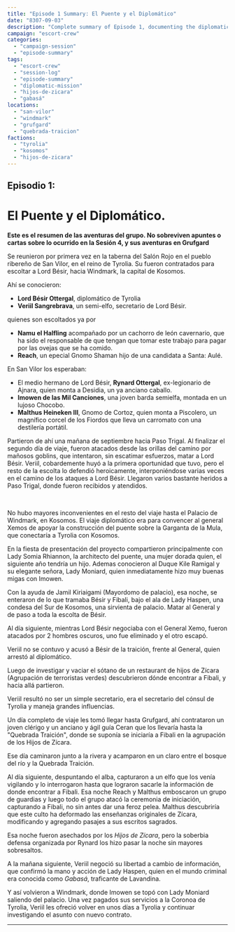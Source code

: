 ```yaml
---
title: "Episode 1 Summary: El Puente y el Diplomático"
date: "8307-09-03"
description: "Complete summary of Episode 1, documenting the diplomatic mission, betrayal, and the pursuit of Fibali and the Hijos de Zícara conspiracy."
campaign: "escort-crew"
categories:
  - "campaign-session"
  - "episode-summary"
tags:
  - "escort-crew"
  - "session-log"
  - "episode-summary"
  - "diplomatic-mission"
  - "hijos-de-zicara"
  - "gabasá"
locations:
  - "san-vilor"
  - "windmark"
  - "grufgard"
  - "quebrada-traicion"
factions:
  - "tyrolia"
  - "kosomos"
  - "hijos-de-zicara"
---
```


## Episodio 1:

# El Puente y el Diplomático.

**Este es el resumen de las aventuras del grupo. No sobreviven apuntes o cartas sobre lo ocurrido en la Sesión 4, y sus aventuras en Grufgard** 

Se reunieron por primera vez en la taberna del Salón Rojo en el pueblo ribereño de San Vilor, en el reino de Tyrolia. Su fueron contratados para escoltar a Lord Bésir, hacia Windmark, la capital de Kosomos.

Ahí se conocieron:
* **Lord Bésir Ottergal**, diplomático de Tyrolia
* **Veriil Sangrebrava**, un semi-elfo, secretario de Lord Bésir.

quienes son escoltados ya por
* **Namu el Halfling** acompañado por un cachorro de león cavernario, que ha sido el responsable de que tengan que tomar este trabajo para pagar por las ovejas que se ha comido.
* **Reach**, un epecial Gnomo Shaman hijo de una candidata a Santa: Aulé.

En San Vilor los esperaban:
* El medio hermano de Lord Bésir, **Rynard Ottergal**, ex-legionario de Ajnara, quien monta a Desidia, un ya anciano caballo.
* **Imowen de las Mil Canciones**, una joven barda semielfa, montada en un lujoso Chocobo.
* **Malthus Heineken III**, Gnomo de Cortoz, quien monta a Piscolero, un magnífico corcel de los Fiordos que lleva un carromato con una destilería portátil.

Partieron de ahí una mañana de septiembre hacia Paso Trigal. Al finalizar el segundo día de viaje, fueron atacados desde las orillas del camino por mañosos goblins, que intentaron, sin escatimar esfuerzos, matar a Lord Bésir. Veriil, cobardemente huyó a la primera oportunidad que tuvo, pero el resto de la escolta lo defendió heroicamente, interponiéndose varias veces en el camino de los ataques a Lord Bésir. Llegaron varios bastante heridos a Paso Trigal, donde fueron recibidos y atendidos.

&nbsp;

No hubo mayores inconvenientes en el resto del viaje hasta el Palacio de Windmark, en Kosomos.
El viaje diplomático era para convencer al general Xemos de apoyar la construcción del puente sobre la Garganta de la Mula, que conectaría a Tyrolia con Kosomos.

En la fiesta de presentación del proyecto compartieron principalmente con Lady Somia Rhiannon, la architecto del puente, una mujer dorada quien, el siguiente año tendría un hijo. Ademas conocieron al Duque Kile Ramigal y su elegante señora, Lady Moniard, quien inmediatamente hizo muy buenas migas con Imowen.

Con la ayuda de Jamil Kiriaigami (Mayordomo de palacio), esa noche, se enteraron de lo que tramaba Bésir y Fibali, bajo el ala de Lady Haspen, una condesa del Sur de Kosomos, una sirvienta de palacio. Matar al General y de paso a toda la escolta de Bésir.

Al día siguiente, mientras Lord Bésir negociaba con el General Xemo, fueron atacados por 2 hombres oscuros, uno fue eliminado y el otro escapó.

Veriil no se contuvo y acusó a Bésir de la traición, frente al General, quien arrestó al diplomático.

Luego de investigar y vaciar el sótano de un restaurant de hijos de Zícara (Agrupación de terroristas verdes) descubrieron dónde encontrar a Fibali, y hacia allá partieron.

Veriil resultó no ser un simple secretario, era el secretario del cónsul de Tyrolia y maneja grandes influencias.

Un día completo de viaje les tomó llegar hasta Grufgard, ahí contrataron un joven clérigo y un anciano y ágil guía Ceran que los llevaría hasta la "Quebrada Traición", donde se suponía se iniciaría a Fibali en la agrupación de los Hijos de Zícara.

Ese día caminaron junto a la rivera y acamparon en un claro entre el bosque del río y la Quebrada Traición.

Al día siguiente, despuntando el alba, capturaron a un elfo que los venía vigilando y lo interrogaron hasta que lograron sacarle la información de donde encontrar a Fibali. Esa noche Reach y Malthus emboscaron un grupo de guardias y luego todo el grupo atacó la ceremonia de iniciación, capturando a Fibali, no sin antes dar una feroz pelea. Malthus descubriría que este culto ha deformado las enseñanzas originales de Zícara, modificando y agregando pasajes a sus escritos sagrados.

Esa noche fueron asechados por los _Hijos de Zícara_, pero la soberbia defensa organizada por Rynard los hizo pasar la noche sin mayores sobresaltos.

A la mañana siguiente, Veriil negoció su libertad a cambio de información, que confirmó la mano y acción de Lady Haspen, quien en el mundo criminal era conocida como _Gabasá_, traficante de Lavandina.

Y así volvieron a Windmark, donde Imowen se topó con Lady Moniard saliendo del palacio. Una vez pagados sus servicios a la Coronoa de Tyrolia, Veriil les ofreció volver en unos días a Tyrolia y continuar investigando el asunto con nuevo contrato.


---

